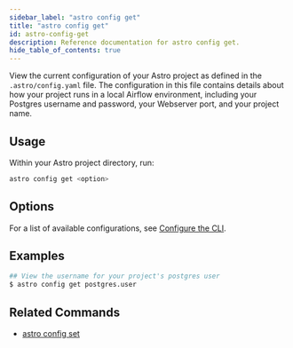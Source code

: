 ```yaml
---
sidebar_label: "astro config get"
title: "astro config get"
id: astro-config-get
description: Reference documentation for astro config get.
hide_table_of_contents: true
---
```


View the current configuration of your Astro project as defined in the `.astro/config.yaml` file. The configuration in this file contains details about how your project runs in a local Airflow environment, including your Postgres username and password, your Webserver port, and your project name.

## Usage

Within your Astro project directory, run:

```bash
astro config get <option>
```

## Options

For a list of available configurations, see [Configure the CLI](configure-cli.md).

## Examples

```bash
## View the username for your project's postgres user
$ astro config get postgres.user
```

## Related Commands

- [astro config set](cli/astro-config-set.md)
